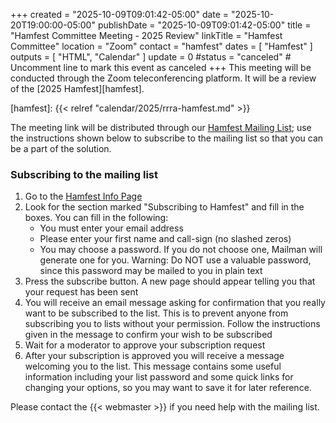 +++
created = "2025-10-09T09:01:42-05:00"
date = "2025-10-20T19:00:00-05:00"
publishDate = "2025-10-09T09:01:42-05:00"
title = "Hamfest Committee Meeting - 2025 Review"
linkTitle = "Hamfest Committee"
location = "Zoom"
contact = "hamfest"
dates = [ "Hamfest" ]
outputs = [ "HTML", "Calendar" ]
update = 0
#status = "canceled"	# Uncomment line to mark this event as canceled	
+++
This meeting will be conducted through the Zoom teleconferencing
platform. It will be a review of the [2025 Hamfest][hamfest].

[hamfest]: {{< relref "calendar/2025/rrra-hamfest.md" >}}

The meeting link will be distributed through our
[Hamfest Mailing List](https://lists.rrra.org/mailman/listinfo/hamfest); use
the instructions shown below to subscribe to the mailing list so that you can
be a part of the solution.

### Subscribing to the mailing list

1. Go to the [Hamfest Info Page](https://lists.rrra.org/mailman/listinfo/hamfest)
1. Look for the section marked "Subscribing to Hamfest" and fill in the
boxes. You can fill in the following:
    * You must enter your email address
    * Please enter your first name and call-sign (no slashed zeros)
    * You may choose a password. If you do not choose one, Mailman will generate one for you. Warning: Do NOT use a valuable password, since this password may be mailed to you in plain text
1. Press the subscribe button. A new page should appear telling you that your
request has been sent
1. You will receive an email message asking for confirmation that you
really want to be subscribed to the list. This is to prevent anyone
from subscribing you to lists without your permission. Follow the
instructions given in the message to confirm your wish to be subscribed
1. Wait for a moderator to approve your subscription request
1. After your subscription is approved you will receive a message welcoming
you to the list. This message contains some useful information including
your list password and some quick links for changing your options, so
you may want to save it for later reference.

Please contact the {{< webmaster >}} if you need help with the mailing
list.


